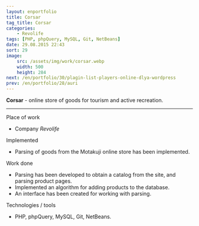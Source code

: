 ```yaml
---
layout: enportfolio
title: Corsar
tag_title: Corsar
categories:
    - Revolife
tags: [PHP, phpQuery, MySQL, Git, NetBeans]
date: 29.08.2015 22:43
sort: 29
image: 
    src: /assets/img/work/corsar.webp 
    width: 500
    height: 284
next: /en/portfolio/30/plagin-list-players-online-dlya-wordpress
prev: /en/portfolio/28/auri
---
```


**Corsar** - online store of goods for tourism and active recreation.

---

Place of work

* Company _Revolife_

Implemented

* Parsing of goods from the Motakuji online store has been implemented.

Work done

* Parsing has been developed to obtain a catalog from the site, and parsing product pages.
* Implemented an algorithm for adding products to the database.
* An interface has been created for working with parsing.

Technologies / tools

* PHP, phpQuery, MySQL, Git, NetBeans.
